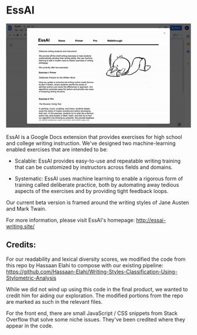 # EssAI

![Alt Text](https://github.com/wcex1994/EssAI/blob/main/Apps%20Extension%20Code/product.gif)

EssAI is a Google Docs extension that provides exercises for high school and college writing instruction. We've designed two machine-learning enabled exercises that are intended to be:

* Scalable: EssAI provides easy-to-use and repeatable writing training that can be customized by instructors across fields and domains.


* Systematic: EssAI uses machine learning to enable a rigorous form of training called deliberate practice, both by automating away tedious aspects of the exercises and by providing tight feedback loops. 

Our current beta version is framed around the writing styles of Jane Austen and Mark Twain.


For more information, please visit EssAI's homepage: http://essai-writing.site/

## Credits:

For our readability and lexical diversity scores, we modified the code from this repo by Hassaan Elahi to compose with our existing pipeline:
https://github.com/Hassaan-Elahi/Writing-Styles-Classification-Using-Stylometric-Analysis

While we did not wind up using this code in the final product, we wanted to credit him for aiding our exploration. The modified portions from the repo are marked as such in the relevant files.

For the front end, there are small JavaScript / CSS snippets from Stack Overflow that solve some niche issues. They've been credited where they appear in the code.
